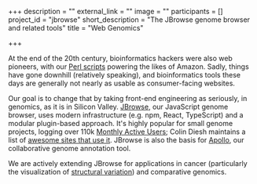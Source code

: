 +++
description = ""
external_link = ""
image = ""
participants = []
project_id = "jbrowse"
short_description = "The JBrowse genome browser and related tools"
title = "Web Genomics"

+++

At the end of the 20th century, bioinformatics hackers were also web pioneers,
with our [Perl scripts](https://en.wikipedia.org/wiki/CGI.pm) powering the likes of Amazon.
Sadly, things have gone downhill (relatively speaking), and bioinformatics tools these days are generally not nearly as usable as consumer-facing websites.

Our goal is to change that by taking front-end engineering as seriously, in genomics, as it is in Silicon Valley.
[JBrowse](http://jbrowse.org/), our JavaScript genome browser, uses modern infrastructure (e.g. npm, React, TypeScript) and a modular plugin-based approach.
It's highly popular for small genome projects, logging over 110k [Monthly Active Users](https://en.wikipedia.org/wiki/Active_users);
Colin Diesh maintains a list of [awesome sites that use it](https://github.com/cmdcolin/awesome-jbrowse).
JBrowse is also the basis for [Apollo](http://genomearchitect.org/), our collaborative genome annotation tool.

We are actively extending JBrowse for applications in cancer (particularly the visualization of [structural variation](https://en.wikipedia.org/wiki/Structural_variation))
and comparative genomics.
